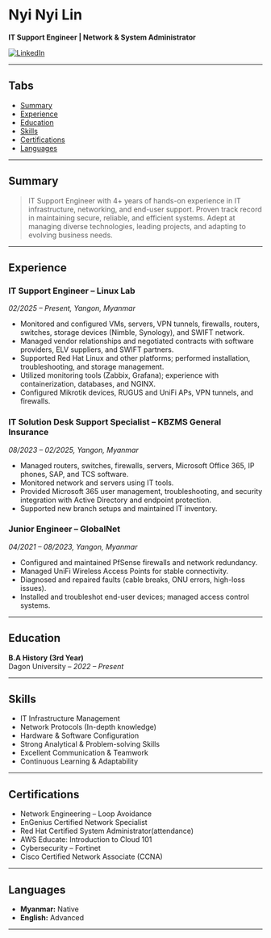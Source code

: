 # Nyi Nyi Lin

**IT Support Engineer | Network & System Administrator**  

[![LinkedIn](https://img.shields.io/badge/LinkedIn-Connect-blue)](https://www.linkedin.com/in/nyi-nyi-lin-44329924b)  

---

## **Tabs**
- [Summary](#summary)
- [Experience](#experience)
- [Education](#education)
- [Skills](#skills)
- [Certifications](#certifications)
- [Languages](#languages)

---

## Summary
> IT Support Engineer with 4+ years of hands-on experience in IT infrastructure, networking, and end-user support. Proven track record in maintaining secure, reliable, and efficient systems. Adept at managing diverse technologies, leading projects, and adapting to evolving business needs.

---

## Experience

### **IT Support Engineer – Linux Lab**  
*02/2025 – Present, Yangon, Myanmar*

- Monitored and configured VMs, servers, VPN tunnels, firewalls, routers, switches, storage devices (Nimble, Synology), and SWIFT network.
- Managed vendor relationships and negotiated contracts with software providers, ELV suppliers, and SWIFT partners.
- Supported Red Hat Linux and other platforms; performed installation, troubleshooting, and storage management.
- Utilized monitoring tools (Zabbix, Grafana); experience with containerization, databases, and NGINX.
- Configured Mikrotik devices, RUGUS and UniFi APs, VPN tunnels, and firewalls.

### **IT Solution Desk Support Specialist – KBZMS General Insurance**  
*08/2023 – 02/2025, Yangon, Myanmar*

- Managed routers, switches, firewalls, servers, Microsoft Office 365, IP phones, SAP, and TCS software.
- Monitored network and servers using IT tools.
- Provided Microsoft 365 user management, troubleshooting, and security integration with Active Directory and endpoint protection.
- Supported new branch setups and maintained IT inventory.

### **Junior Engineer – GlobalNet**  
*04/2021 – 08/2023, Yangon, Myanmar*

- Configured and maintained PfSense firewalls and network redundancy.
- Managed UniFi Wireless Access Points for stable connectivity.
- Diagnosed and repaired faults (cable breaks, ONU errors, high-loss issues).
- Installed and troubleshot end-user devices; managed access control systems.

---

## Education
**B.A History (3rd Year)**  
Dagon University – *2022 – Present*

---

## Skills
- IT Infrastructure Management  
- Network Protocols (In-depth knowledge)  
- Hardware & Software Configuration  
- Strong Analytical & Problem-solving Skills  
- Excellent Communication & Teamwork  
- Continuous Learning & Adaptability  

---

## Certifications
- Network Engineering – Loop Avoidance  
- EnGenius Certified Network Specialist  
- Red Hat Certified System Administrator(attendance)
- AWS Educate: Introduction to Cloud 101  
- Cybersecurity – Fortinet  
- Cisco Certified Network Associate (CCNA)  

---

## Languages
- **Myanmar:** Native  
- **English:** Advanced  

---
